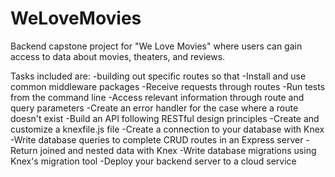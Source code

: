 # WeLoveMovies
Backend capstone project for "We Love Movies" where users can gain access to data about movies, theaters, and reviews.

Tasks included are:
-building out specific routes so that 
-Install and use common middleware packages
-Receive requests through routes
-Run tests from the command line
-Access relevant information through route and query parameters
-Create an error handler for the case where a route doesn't exist
-Build an API following RESTful design principles
-Create and customize a knexfile.js file
-Create a connection to your database with Knex
-Write database queries to complete CRUD routes in an Express server
-Return joined and nested data with Knex
-Write database migrations using Knex's migration tool
-Deploy your backend server to a cloud service
